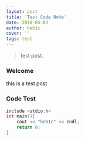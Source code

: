 ```yaml
---
layout: post
title: 'Test Code Note'
date: 2018-05-03
author: heb1c
cover: ''
tags: test
---
```


> test post.

### Welcome

this is a test post

### Code Test

```cpp
include <stdio.h>
int main(){
    cout << "heb1c" << endl;
    return 0;
}

```